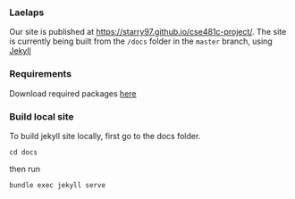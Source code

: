 ### Laelaps

Our site is published at https://starry97.github.io/cse481c-project/. The site is currently being built 
from the `/docs` folder in the `master` branch, using [Jekyll](https://jekyllrb.com/)

### Requirements

Download required packages [here](https://help.github.com/en/enterprise/2.14/user/articles/setting-up-your-github-pages-site-locally-with-jekyll#requirements)

### Build local site
To build jekyll site locally, first go to the docs folder. 
```
cd docs
```
then run
```
bundle exec jekyll serve
```